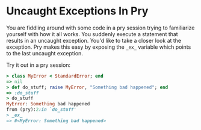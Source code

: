 # Uncaught Exceptions In Pry

You are fiddling around with some code in a pry session trying to
familiarize yourself with how it all works. You suddenly execute a statement
that results in an uncaught exception. You'd like to take a closer look at
the exception. Pry makes this easy by exposing the `_ex_` variable which
points to the last uncaught exception.

Try it out in a pry session:

```ruby
> class MyError < StandardError; end
=> nil
> def do_stuff; raise MyError, "Something bad happened"; end
=> :do_stuff
> do_stuff
MyError: Something bad happened
from (pry):2:in `do_stuff'
> _ex_
=> #<MyError: Something bad happened>
```
